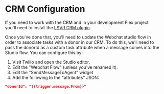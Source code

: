 # CRM Configuration

If you need to work with the CRM and in your development Flex project you'll
need to install the [LSVR CRM plugin](https://github.com/lsvr-software/LifesaverSupport).

Once you've done that, you'll need to update the Webchat studio flow in order to
associate tasks with a donor in our CRM. To do this, we'll need to pass the
donorId as a custom task attribute when a message comes into the Studio flow.
You can configure this by:

1. Visit Twilio and open the Studio editor.
1. Edit the "Webchat Flow" (unless you've renamed it).
1. Edit the "SendMessageToAgent" widget
1. Add the following to the "attributes" JSON:

```json
"donorId": "{{trigger.message.From}}"
```
